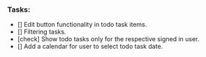 ### Tasks:

<!-- ! Note: Focus on pure functions - single responsibility! -->

- [] Edit button functionality in todo task items.
- [] Filtering tasks.
- [check] Show todo tasks only for the respective signed in user.
- [] Add a calendar for user to select todo task date.
